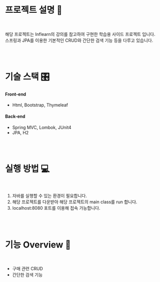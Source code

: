 # 프로젝트 설명 📌

<br/>

 해당 프로젝트는 Inflearn의 강의를 참고하여 구현한 학습용 사이드 프로젝트 입니다. 스프링과 JPA를 이용한 기본적인 CRUD와 간단한 검색 기능 등을 다루고 있습니다.

<br/>
<br/>

# 기술 스택 🎛

#### Front-end
+ Html, Bootstrap, Thymeleaf

#### Back-end
+ Spring MVC, Lombok, JUnit4
+ JPA, H2

<br/>
<br/>

# 실행 방법 💻

<br/>

1. 자바를 실행할 수 있는 환경이 필요합니다.
2. 해당 프로젝트를 다운받아 해당 프로젝트의 main class를 run 합니다.
3. localhost:8080 포트를 이용해 접속 가능합니다.

<br/>
<br/>

# 기능 Overview 📃

<br/>

- 구매 관련 CRUD
- 간단한 검색 기능
